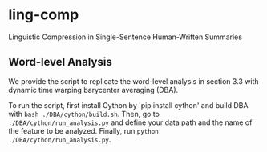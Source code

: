 # ling-comp
Linguistic Compression in Single-Sentence Human-Written Summaries

## Word-level Analysis
We provide the script to replicate the word-level analysis in section 3.3 with dynamic time warping barycenter averaging (DBA). 

To run the script, first install Cython by 'pip install cython' and build DBA with `bash ./DBA/cython/build.sh`. Then, go to `./DBA/cython/run_analysis.py` and define your data path and the name of the feature to be analyzed. Finally, run `python ./DBA/cython/run_analysis.py`.
